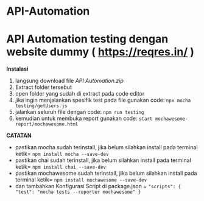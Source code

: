 # API-Automation 
# API Automation testing dengan website dummy ( https://reqres.in/ )

**Instalasi**
1. langsung download file *API Automation.zip*
2. Extract folder tersebut
3. open folder yang sudah di extract pada code editor
4. jika ingin menjalankan spesifik test pada file gunakan code: ```npx mocha testing/getUsers.js```
5. jalankan seluruh file dengan code: ```npm run testing```
6. kemudian untuk membuka report gunakan code: ```start mochawesome-report/mochawesome.html```

**CATATAN**
- pastikan mocha sudah terinstall, jika belum silahkan install pada terminal ketik= ```npm install mocha --save-dev```
- pastikan chai sudah terinstall, jika belum silahkan install pada terminal ketik= ```npm install chai --save-dev```
- pastikan mochawesome sudah terinstall, jika belum silahkan install pada terminal ketik= ```npm install mochawesome --save-dev```
- dan tambahkan Konfigurasi Script di package.json = ```"scripts": {
                                                       "test": "mocha tests --reporter mochawesome"
                                                      }```
